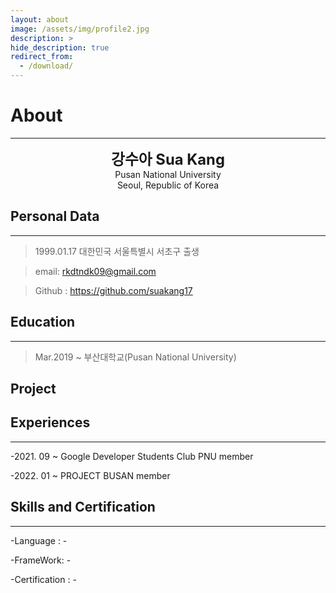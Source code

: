 ```yaml
---
layout: about
image: /assets/img/profile2.jpg
description: >
hide_description: true
redirect_from:
  - /download/
---
```


# About

<!--author-->

* * *
<center>
<span style=
"font-size:170%;
font-weight:bold">
강수아 Sua Kang
</span>
</center>


<center>Pusan National University</center>

<center>Seoul, Republic of Korea</center>

## Personal Data
---
> 1999.01.17 대한민국 서울특별시 서초구 출생

> email: rkdtndk09@gmail.com

> Github : <a href="https://github.com/suakang17">https://github.com/suakang17</a>

## Education
---
> Mar.2019 ~  부산대학교(Pusan National University)

## Project
## Experiences
---
-2021. 09 ~ Google Developer Students Club PNU member

-2022. 01 ~ PROJECT BUSAN member
## Skills and Certification
---
-Language : -

-FrameWork: -

-Certification : -